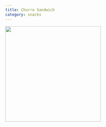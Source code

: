 ```yaml
---
title: Churro Sandwich
category: snacks
---
```

<img src="https://www.planetajoy.com/upload/image/673x6731404243949_churroicecream.jpg" class="img-card-top" style="height:19rem;">
